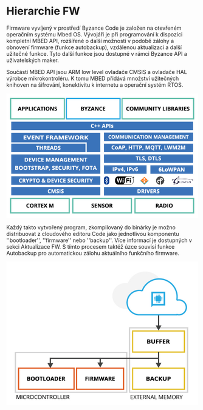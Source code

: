 # Hierarchie FW

Firmware vyvíjený v prostředí Byzance Code je založen na otevřeném operačním systému Mbed OS. Vývojáři je při programování k dispozici kompletní MBED API, rozšířené o další možnosti v podobě zálohy a obnovení firmware \(funkce autobackup\), vzdálenou aktualizaci a další užitečné funkce. Tyto další funkce jsou dostupné v rámci Byzance API a uživatelských maker.

Součástí MBED API jsou ARM low level ovladače CMSIS a ovladače HAL výrobce mikrokontroléru. K tomu MBED přidává množství užitečných knihoven na šifrování, konektivitu k internetu a operační systém RTOS.

![](../../.gitbook/assets/architektura_mbed.jpg)

Každý takto vytvořený program, zkompilovaný do binárky je možno distribuovat z cloudového editoru Code jako jednotlivou komponentu ''bootloader'', ''firmware'' nebo ''backup''. Více informací je dostupných v sekci Aktualizace FW. S tímto procesem taktéž úzce souvisí funkce Autobackup pro automatickou zálohu aktuálního funkčního firmware.

![](../../.gitbook/assets/aktualizace_hw.jpg)

